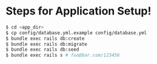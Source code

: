 # Steps for Application Setup!

```sh
$ cd <app_dir>
$ cp config/database.yml.example config/database.yml
$ bundle exec rails db:create
$ bundle exec rails db:migrate
$ bundle exec rails db:seed
$ bundle exec rails s # foo@bar.com/123456
```
